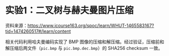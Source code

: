 # 实验1：二叉树与赫夫曼图片压缩

资料来源：https://www.icourse163.org/spoc/learn/WHUT-1465583167?tid=1474260517#/learn/content

相关代码利用哈夫曼编码实现了 BMP 图像的压缩和解压缩。经过验证，压缩前和解压缩后两文件（`pic.bmp` 与 `pic.bmp.dec.bmp`）的 SHA256 checksum 一致。

